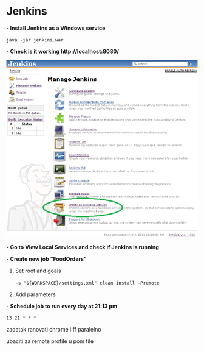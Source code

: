 # Jenkins #

**- Install Jenkins as a Windows service**

    java -jar jenkins.war

**- Check is it working http://localhost:8080/**


![](img\ManageJenkins.png)


**- Go to View Local Services and check if Jenkins is running**

**- Create new job "FoodOrders"**




1. Set root and goals

    `-s "${WORKSPACE}/settings.xml" clean install -Premote`

2. Add parameters

**- Schedule job to run every day at 21:13 pm**

    13 21 * * *


zadatak ranovati chrome i ff paralelno

ubaciti za remote profile u pom file